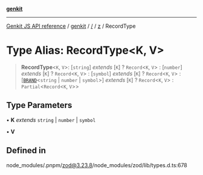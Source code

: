 [**genkit**](../../../README.md)

***

[Genkit JS API reference](../../../../README.md) / [genkit](../../../README.md) / [/](../../../README.md) / [z](../README.md) / RecordType

# Type Alias: RecordType\<K, V\>

> **RecordType**\<`K`, `V`\>: [`string`] *extends* [`K`] ? `Record`\<`K`, `V`\> : [`number`] *extends* [`K`] ? `Record`\<`K`, `V`\> : [`symbol`] *extends* [`K`] ? `Record`\<`K`, `V`\> : [[`BRAND`](BRAND.md)\<`string` \| `number` \| `symbol`\>] *extends* [`K`] ? `Record`\<`K`, `V`\> : `Partial`\<`Record`\<`K`, `V`\>\>

## Type Parameters

• **K** *extends* `string` \| `number` \| `symbol`

• **V**

## Defined in

node\_modules/.pnpm/zod@3.23.8/node\_modules/zod/lib/types.d.ts:678
